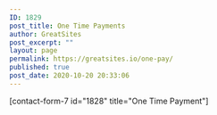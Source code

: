 ```yaml
---
ID: 1829
post_title: One Time Payments
author: GreatSites
post_excerpt: ""
layout: page
permalink: https://greatsites.io/one-pay/
published: true
post_date: 2020-10-20 20:33:06
---
```

<!-- wp:shortcode -->
[contact-form-7 id="1828" title="One Time Payment"]
<!-- /wp:shortcode -->